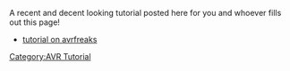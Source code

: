 A recent and decent looking tutorial posted here for you and whoever
fills out this page!

-   [tutorial on
    avrfreaks](http://www.avrfreaks.net/index.php?name=PNphpBB2&file=viewtopic&t=89843)

[Category:AVR Tutorial](Category:AVR_Tutorial)
